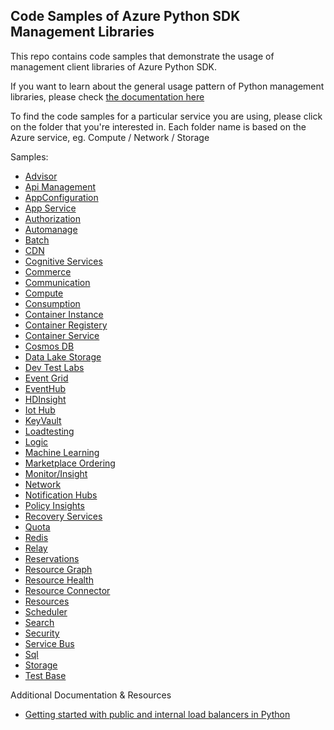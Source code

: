 ## Code Samples of Azure Python SDK Management Libraries 

This repo contains code samples that demonstrate the usage of management client libraries of Azure Python SDK.

If you want to learn about the general usage pattern of Python management libraries, please check [the documentation here](https://aka.ms/azsdk/python/mgmt)

To find the code samples for a particular service you are using, please click on the folder that you're interested in. Each folder name is based on the Azure service, eg. Compute / Network / Storage

Samples:
- [Advisor](https://github.com/Azure-Samples/azure-samples-python-management/tree/main/samples/advisor)
- [Api Management](https://github.com/Azure-Samples/azure-samples-python-management/tree/main/samples/apimanagement)
- [AppConfiguration](https://github.com/Azure-Samples/azure-samples-python-management/tree/main/samples/appconfiguration)
- [App Service](https://github.com/Azure-Samples/azure-samples-python-management/tree/main/samples/appservice)
- [Authorization](https://github.com/Azure-Samples/azure-samples-python-management/tree/main/samples/authorization)
- [Automanage](https://github.com/Azure-Samples/azure-samples-python-management/tree/main/samples/automanage)
- [Batch](https://github.com/Azure-Samples/azure-samples-python-management/tree/main/samples/batch)
- [CDN](https://github.com/Azure-Samples/azure-samples-python-management/tree/main/samples/cdn)
- [Cognitive Services](https://github.com/Azure-Samples/azure-samples-python-management/tree/main/samples/cognitiveservices)
- [Commerce](https://github.com/Azure-Samples/azure-samples-python-management/tree/main/samples/commerce)
- [Communication](https://github.com/Azure-Samples/azure-samples-python-management/tree/main/samples/communication)
- [Compute](https://github.com/Azure-Samples/azure-samples-python-management/tree/main/samples/compute)
- [Consumption](https://github.com/Azure-Samples/azure-samples-python-management/tree/main/samples/consumption)
- [Container Instance](https://github.com/Azure-Samples/azure-samples-python-management/tree/main/samples/containerinstance)
- [Container Registery](https://github.com/Azure-Samples/azure-samples-python-management/tree/main/samples/containerregistry)
- [Container Service](https://github.com/Azure-Samples/azure-samples-python-management/tree/main/samples/containerservice)
- [Cosmos DB](https://github.com/Azure-Samples/azure-samples-python-management/tree/main/samples/cosmosdb)
- [Data Lake Storage](https://github.com/Azure-Samples/azure-samples-python-management/tree/main/samples/datalakestore)
- [Dev Test Labs](https://github.com/Azure-Samples/azure-samples-python-management/tree/main/samples/devtestlabs)
- [Event Grid](https://github.com/Azure-Samples/azure-samples-python-management/tree/main/samples/eventgrid)
- [EventHub](https://github.com/Azure-Samples/azure-samples-python-management/tree/main/samples/eventhub)
- [HDInsight](https://github.com/Azure-Samples/azure-samples-python-management/tree/main/samples/hdinsight)
- [Iot Hub](https://github.com/Azure-Samples/azure-samples-python-management/tree/main/samples/iothub)
- [KeyVault](https://github.com/Azure-Samples/azure-samples-python-management/tree/main/samples/keyvault)
- [Loadtesting](https://github.com/Azure-Samples/azure-samples-python-management/tree/main/samples/loadtesting)
- [Logic](https://github.com/Azure-Samples/azure-samples-python-management/tree/main/samples/logic)
- [Machine Learning](https://github.com/Azure-Samples/azure-samples-python-management/tree/main/samples/machinelearningservices)
- [Marketplace Ordering](https://github.com/Azure-Samples/azure-samples-python-management/tree/main/samples/marketplaceordering)
- [Monitor/Insight](https://github.com/Azure-Samples/azure-samples-python-management/tree/main/samples/monitor)
- [Network](https://github.com/Azure-Samples/azure-samples-python-management/tree/main/samples/network)
- [Notification Hubs](https://github.com/Azure-Samples/azure-samples-python-management/tree/main/samples/notificationhubs)
- [Policy Insights](https://github.com/Azure-Samples/azure-samples-python-management/tree/main/samples/policyinsights)
- [Recovery Services](https://github.com/Azure-Samples/azure-samples-python-management/tree/main/samples/recoveryservices)
- [Quota](https://github.com/Azure-Samples/azure-samples-python-management/tree/main/samples/quota)
- [Redis](https://github.com/Azure-Samples/azure-samples-python-management/tree/main/samples/redis)
- [Relay](https://github.com/Azure-Samples/azure-samples-python-management/tree/main/samples/relay)
- [Reservations](https://github.com/Azure-Samples/azure-samples-python-management/tree/main/samples/reservations)
- [Resource Graph](https://github.com/Azure-Samples/azure-samples-python-management/tree/main/samples/resourcegraph)
- [Resource Health](https://github.com/Azure-Samples/azure-samples-python-management/tree/main/samples/resourcehealth)
- [Resource Connector](https://github.com/Azure-Samples/azure-samples-python-management/tree/main/samples/resourceconnector)
- [Resources](https://github.com/Azure-Samples/azure-samples-python-management/tree/main/samples/resources)
- [Scheduler](https://github.com/Azure-Samples/azure-samples-python-management/tree/main/samples/scheduler)
- [Search](https://github.com/Azure-Samples/azure-samples-python-management/tree/main/samples/search)
- [Security](https://github.com/Azure-Samples/azure-samples-python-management/tree/main/samples/security)
- [Service Bus](https://github.com/Azure-Samples/azure-samples-python-management/tree/main/samples/servicebus)
- [Sql](https://github.com/Azure-Samples/azure-samples-python-management/tree/main/samples/sql)
- [Storage](https://github.com/Azure-Samples/azure-samples-python-management/tree/main/samples/storage)
- [Test Base](https://github.com/Azure-Samples/azure-samples-python-management/tree/main/samples/testbase)

Additional Documentation & Resources
- [Getting started with public and internal load balancers in Python](doc/network-manage-loadbalancer)
